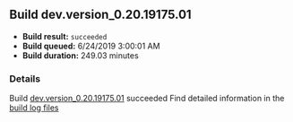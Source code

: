 ## Build dev.version_0.20.19175.01
- **Build result:** `succeeded`
- **Build queued:** 6/24/2019 3:00:01 AM
- **Build duration:** 249.03 minutes
### Details
Build [dev.version_0.20.19175.01](https://winappstudio.visualstudio.com/web/build.aspx?pcguid=a4ef43be-68ce-4195-a619-079b4d9834c2&builduri=vstfs%3a%2f%2f%2fBuild%2fBuild%2f28834) succeeded
Find detailed information in the [build log files](https://uwpctdiags.blob.core.windows.net/buildlogs/dev.version_0.20.19175.01_logs.zip)
